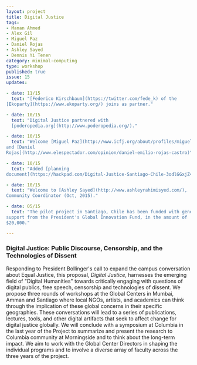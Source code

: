 ```yaml
---
layout: project
title: Digital Justice
tags:
- Manan Ahmed
- Alex Gil
- Miguel Paz
- Daniel Rojas
- Ashley Sayed
- Dennis Yi Tenen
category: minimal-computing
type: workshop
published: true
issue: 15
updates:

- date: 11/15
  text: "[Federico Kirschbaum](https://twitter.com/fede_k) of the
[Ekoparty](https://www.ekoparty.org/) joins as partner."

- date: 10/15
  text: "Digital Justice partnered with
  [poderopedia.org](http://www.poderopedia.org/)."

- date: 10/15
  text: "Welcome [Miguel Paz](http://www.icfj.org/about/profiles/miguel-paz)
and [Daniel
Rojas](http://www.elespectador.com/opinion/daniel-emilio-rojas-castro)"

- date: 10/15
  text: "Added [planning
document](https://hackpad.com/Digital-Justice-Santiago-Chile-3odlGGxjZ4Y)."

- date: 10/15
  text: "Welcome to [Ashley Sayed](http://www.ashleyrahimisyed.com/),
Community Coordinator (Oct, 2015)."

- date: 05/15
  text: "The pilot project in Santiago, Chile has been funded with generous
support from the President's Global Innovation Fund, in the amount of
$20,000."

---
```


### Digital Justice: Public Discourse, Censorship, and the Technologies of Dissent

Responding to President Bollinger's call to expand the campus conversation
about Equal Justice, this proposal, *Digital Justice*, harnesses the emerging
field of "Digital Humanities" towards critically engaging with questions of
digital publics, free speech, censorship and technologies of dissent. We
propose three rounds of workshops at the Global Centers in Mumbai, Amman and
Santiago where local NGOs, artists, and academics can think through the
implication of these global concerns in their specific geographies. These
conversations will lead to a series of publications, lectures, tools, and other
digital artifacts that seek to affect change for digital justice globally. We
will conclude with a symposium at Columbia in the last year of the Project to
summarize and present the research to Columbia community at Morningside and to
think about the long-term impact. We aim to work with the Global Center
Directors in shaping the individual programs and to involve a diverse array of
faculty across the three years of the project.
